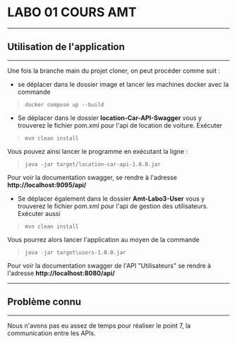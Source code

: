 # LABO 01 COURS AMT

---

## Utilisation de l'application

---

Une fois la branche main du projet cloner, on peut procéder comme suit :

- se déplacer dans le dossier image et lancer les machines docker avec la commande 
>```docker compose up --build```

- Se déplacer dans le dossier __location-Car-API-Swagger__
vous y trouverez le fichier pom.xml pour l'api de location de voiture. Exécuter 
>```mvn clean install```

Vous pouvez ainsi lancer le programme en exécutant la ligne :

>```java -jar target/location-car-api-1.0.0.jar```

Pour voir la documentation swagger, se rendre à l'adresse __http://localhost:9095/api/__

- Se déplacer également dans le dossier __Amt-Labo3-User__
vous y trouverez le fichier pom.xml pour l'api de gestion des utilisateurs. Exécuter aussi 
>```mvn clean install```

Vous pourrez alors lancer l'application au moyen de la commande
>```java -jar target\users-1.0.0.jar```

Pour voir la documentation swagger de l'API "Utilisateurs" se rendre à l'adresse __http://localhost:8080/api/__


---
## Problème connu
---
Nous n'avons pas eu assez de temps pour réaliser le point 7, la communication entre les APIs.